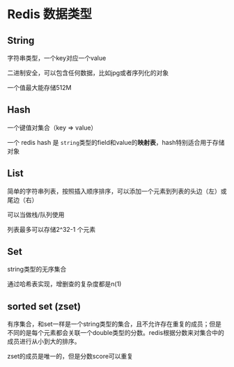 # Redis 数据类型

## String

字符串类型，一个key对应一个value

二进制安全，可以包含任何数据，比如jpg或者序列化的对象

一个值最大能存储512M

## Hash

一个键值对集合（key => value）

一个 redis hash 是 `string`类型的field和value的**映射表**，hash特别适合用于存储对象

## List

简单的字符串列表，按照插入顺序排序，可以添加一个元素到列表的头边（左）或尾边（右）

可以当做栈/队列使用

列表最多可以存储2^32-1 个元素

## Set

string类型的无序集合

通过哈希表实现，增删查的复杂度都是n(1)

## sorted set (zset)

有序集合，和set一样是一个string类型的集合，且不允许存在重复的成员；但是不同的是每个元素都会关联一个double类型的分数。redis根据分数来对集合中的成员进行从小到大的排序。

zset的成员是唯一的，但是分数score可以重复